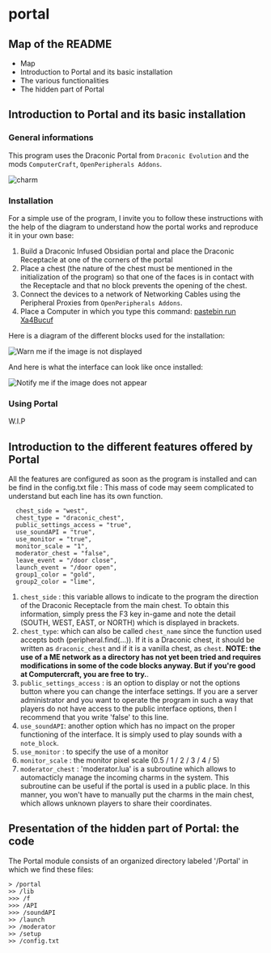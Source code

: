 # portal

## Map of the README ##

- Map
- Introduction to Portal and its basic installation
- The various functionalities
- The hidden part of Portal


## Introduction to Portal and its basic installation ##

### General informations ###

This program uses the Draconic Portal from `Draconic Evolution` and the mods `ComputerCraft`, `OpenPeripherals Addons`.

![charm](https://ftbwiki.org/images/8/89/Item_Charm_of_Dislocation.png)

### Installation ###

For a simple use of the program, I invite you to follow these instructions with the help of the diagram to understand how the portal works and reproduce it in your own base:

1. Build a Draconic Infused Obsidian portal and place the Draconic Receptacle at one of the corners of the portal
2. Place a chest (the nature of the chest must be mentioned in the initialization of the program) so that one of the faces is in contact with the Receptacle and that no block prevents the opening of the chest.
3. Connect the devices to a network of Networking Cables using the Peripheral Proxies from `OpenPeripherals Addons`.
4. Place a Computer in which you type this command: [pastebin run Xa4Bucuf](https://pastebin.com/Xa4Bucuf)

Here is a diagram of the different blocks used for the installation:

![Warn me if the image is not displayed](https://i.ibb.co/fSKPDyj/2021-04-04-17-06-03.jpg)

And here is what the interface can look like once installed:

![Notify me if the image does not appear](https://forum.mineaurion.com/assets/uploads/files/1590413050682-2020-05-25_15.22.24.png)

### Using Portal ###

W.I.P

## Introduction to the different features offered by Portal ##

All the features are configured as soon as the program is installed and can be find in the config.txt file :
This mass of code may seem complicated to understand but each line has its own function.


```
  chest_side = "west",
  chest_type = "draconic_chest",
  public_settings_access = "true",
  use_soundAPI = "true",
  use_monitor = "true",
  monitor_scale = "1",
  moderator_chest = "false",
  leave_event = "/door close",
  launch_event = "/door open",
  group1_color = "gold",
  group2_color = "lime",
```

1. `chest_side` : this variable allows to indicate to the program the direction of the Draconic Receptacle from the main chest. To obtain this information, simply press the F3 key in-game and note the detail (SOUTH, WEST, EAST, or NORTH) which is displayed in brackets.
2. `chest_type`: which can also be called `chest_name` since the function used accepts both (peripheral.find(...)). If it is a Draconic chest, it should be written as `draconic_chest` and if it is a vanilla chest, as `chest`. **NOTE: the use of a ME network as a directory has not yet been tried and requires modifications in some of the code blocks anyway. But if you're good at Computercraft, you are free to try.**.
3. `public_settings_access` : is an option to display or not the options button where you can change the interface settings. If you are a server administrator and you want to operate the program in such a way that players do not have access to the public interface options, then I recommend that you write 'false' to this line.
4. `use_soundAPI`: another option which has no impact on the proper functioning of the interface. It is simply used to play sounds with a `note_block`.
5. `use_monitor` : to specify the use of a monitor
6. `monitor_scale` : the monitor pixel scale (0.5 / 1 / 2 / 3 / 4 / 5)
7. `moderator_chest` : 'moderator.lua' is a subroutine which allows to automacticly manage the incoming charms in the system. This subroutine can be useful if the portal is used in a public place. In this manner, you won't have to manually put the charms in the main chest, which allows unknown players to share their coordinates.

## Presentation of the hidden part of Portal: the code

The Portal module consists of an organized directory labeled '/Portal' in which we find these files:

```
> /portal
>> /lib
>>> /f
>>> /API
>>> /soundAPI
>> /launch
>> /moderator
>> /setup
>> /config.txt
```

